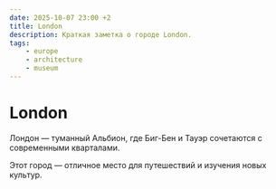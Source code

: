 ```yaml
---
date: 2025-10-07 23:00 +2
title: London
description: Краткая заметка о городе London.
tags:
    - europe
    - architecture
    - museum
---
```

# London

Лондон — туманный Альбион, где Биг-Бен и Тауэр сочетаются с современными кварталами.

Этот город — отличное место для путешествий и изучения новых культур.